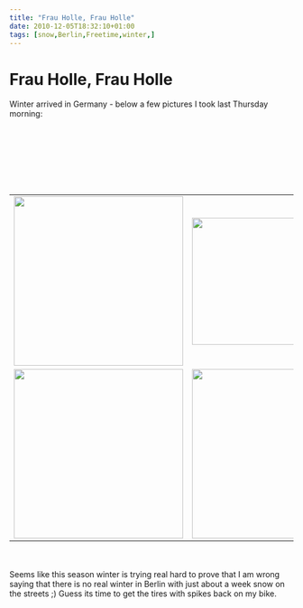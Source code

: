 ```yaml
---
title: "Frau Holle, Frau Holle"
date: 2010-12-05T18:32:10+01:00
tags: [snow,Berlin,Freetime,winter,]
---
```


# Frau Holle, Frau Holle


Winter arrived in Germany - below a few pictures I took last Thursday morning:<br><br><table><tr><br><td><img 
src="http://isabel-drost.de/Bilder/wordpress/holle3.jpg" width="300"/></td><br><td><img 
src="http://isabel-drost.de/Bilder/wordpress/holle4.jpg" height="225"/></td><br></tr><tr><br><td><img 
src="http://isabel-drost.de/Bilder/wordpress/holle1.jpg" width="300"/></td><br><td><img 
src="http://isabel-drost.de/Bilder/wordpress/holle2.jpg" width="300"/></td><br></tr></table><br><br>Seems like this 
season winter is trying real hard to prove that I am wrong saying that there is no real winter in Berlin with just 
about a week snow on the streets ;) Guess its time to get the tires with spikes back on my bike.
